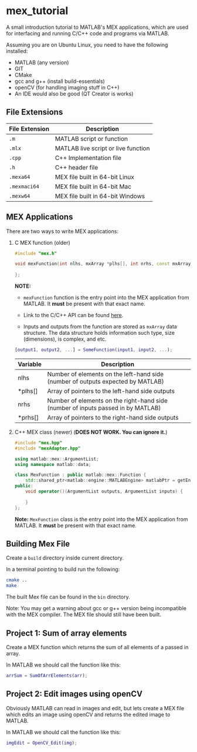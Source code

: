 # mex_tutorial

A small introduction tutorial to MATLAB's MEX applications, which are used for interfacing and running C/C++ code and programs via MATLAB.

Assuming you are on Ubuntu Linux, you need to have the following installed:

- MATLAB (any version)
- GIT
- CMake
- gcc and g++ (install build-essentials)
- openCV (for handling imaging stuff in C++)
- An IDE would also be good (QT Creator is works)



## File Extensions

| File Extension | Description                         |
| -------------- | ----------------------------------- |
| `.m`           | MATLAB script or function           |
| `.mlx`         | MATLAB live script or live function |
| `.cpp`         | C++ Implementation file             |
| `.h`           | C++ header file                     |
| `.mexa64`      | MEX file built in 64-bit Linux      |
| `.mexmaci64`   | MEX file built in 64-bit Mac        |
| `.mexw64`      | MEX file built in 64-bit Windows    |



## MEX Applications

There are two ways to write MEX applications:

1. C MEX function (older)

   ```c++
   #include "mex.h"
   
   void mexFunction(int nlhs, mxArray *plhs[], int nrhs, const mxArray *prhs[]){
       
   };
   ```

   **NOTE:** 

   - `mexFunction` function is the entry point into the MEX application from MATLAB. It **must** be present with that exact name.

   - Link to the C/C++ API can be found [here](https://www.mathworks.com/help/matlab/cc-mx-matrix-library.html?s_tid=CRUX_lftnav).


   - Inputs and outputs from the function are stored as `mxArray` data structure. The data structure holds information such type, size (dimensions), is complex, and etc.

   

   ```matlab
   [output1, output2, ...] = SomeFunction(input1, input2, ...);
   ```

   

   | Variable | Description                                                  |
   | -------- | ------------------------------------------------------------ |
   | nlhs     | Number of elements on the left-hand side (number of outputs expected by MATLAB) |
   | *plhs[]  | Array of pointers to the left-hand side outputs              |
   | nrhs     | Number of elements on the right-hand side (number of inputs passed in by MATLAB) |
   | *prhs[]  | Array of pointers to the right-hand side outputs             |

   

   

2. C++ MEX class (newer) (**DOES NOT WORK. You can ignore it.**)

   ```c++
   #include "mex.hpp"
   #include "mexAdapter.hpp"
   
   using matlab::mex::ArgumentList;
   using namespace matlab::data;
   
   class MexFunction : public matlab::mex::Function {
       std::shared_ptr<matlab::engine::MATLABEngine> matlabPtr = getEngine();
   public:
       void operator()(ArgumentList outputs, ArgumentList inputs) {
           
       }
   };
   ```

   **Note:** `MexFunction` class is the entry point into the MEX application from MATLAB. It **must** be present with that exact name.



## Building Mex File

Create a `build` directory inside current directory.

In a terminal pointing to build run the following:

```bash
cmake ..
make
```

The built Mex file can be found in the  `bin`  directory.

Note: You may get a warning about gcc or g++ version being incompatible with the MEX compiler. The MEX file should still have been built.





## Project 1: Sum of array elements

Create a MEX function which returns the sum of all elements of a passed in array.

In MATLAB we should call the function like this:

```matlab
arrSum = SumOfArrElements(arr);
```



## Project 2: Edit images using openCV

Obviously MATLAB can read in images and edit, but lets create a MEX file which edits an image using openCV and returns the edited image to MATLAB.

In MATLAB we should call the function like this:

```matlab
imgEdit = OpenCV_Edit(img);
```


